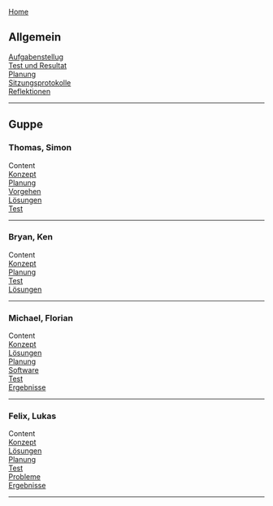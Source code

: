[Home](home)  
     
   
## Allgemein  
[Aufgabenstellug](AufgabenstellungTeam)  
[Test und Resultat](TestUndResultatTeam)  
[Planung](PlanungTeam)   
[Sitzungsprotokolle](Sitzungsprotokolle)     
[Reflektionen](Reflektionen)    
*** 
 
## Guppe
### Thomas, Simon
Content  
[Konzept](KonzeptST)  
[Planung](PlanungST)    
[Vorgehen](VorgehenST)   
[Lösungen](LoesungenST)   
[Test](TestST)    

***
### Bryan, Ken
Content  
[Konzept](KonzeptBK)  
[Planung](PlanungBK)  
[Test](TestBK)  
[Lösungen](LoesungenBK)  
***
### Michael, Florian
Content  
[Konzept](KonzeptMF)  
[Lösungen](LoesungenMF)  
[Planung](PlanungMF)  
[Software](SoftwareMF)  
[Test](TestMF)  
[Ergebnisse](ErgebnisseMF)
***
### Felix, Lukas
Content  
[Konzept](KonzeptFL)  
[Lösungen](LoesungenFL)  
[Planung](PlanungFL)  
[Test](TestFL)  
[Probleme](ProblemeFL)   
[Ergebnisse](ErgebnisseFL)  

***



